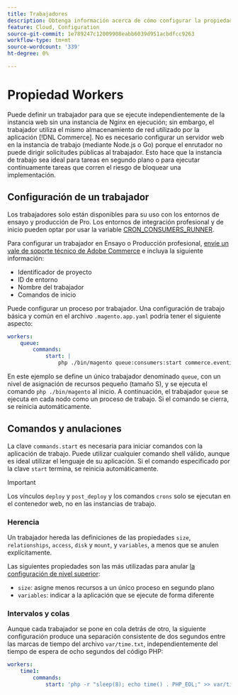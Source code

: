 ```yaml
---
title: Trabajadores
description: Obtenga información acerca de cómo configurar la propiedad de trabajadores en el archivo de configuración de la aplicación  [!DNL Commerce] .
feature: Cloud, Configuration
source-git-commit: 1e789247c12009908eabb6039d951acbdfcc9263
workflow-type: tm+mt
source-wordcount: '339'
ht-degree: 0%

---
```


# Propiedad Workers

Puede definir un trabajador para que se ejecute independientemente de la instancia web sin una instancia de Nginx en ejecución; sin embargo, el trabajador utiliza el mismo almacenamiento de red utilizado por la aplicación [!DNL Commerce]. No es necesario configurar un servidor web en la instancia de trabajo (mediante Node.js o Go) porque el enrutador no puede dirigir solicitudes públicas al trabajador. Esto hace que la instancia de trabajo sea ideal para tareas en segundo plano o para ejecutar continuamente tareas que corren el riesgo de bloquear una implementación.

## Configuración de un trabajador

Los trabajadores solo están disponibles para su uso con los entornos de ensayo y producción de Pro. Los entornos de integración profesional y de inicio pueden optar por usar la variable [CRON_CONSUMERS_RUNNER](../environment/variables-deploy.md#cron_consumers_runner).

Para configurar un trabajador en Ensayo o Producción profesional, [envíe un vale de soporte técnico de Adobe Commerce](https://experienceleague.adobe.com/docs/commerce-knowledge-base/kb/help-center-guide/magento-help-center-user-guide.html#submit-ticket) e incluya la siguiente información:

- Identificador de proyecto
- ID de entorno
- Nombre del trabajador
- Comandos de inicio

Puede configurar un proceso por trabajador. Una configuración de trabajo básica y común en el archivo `.magento.app.yaml` podría tener el siguiente aspecto:

```yaml
workers:
    queue:
        commands:
            start: |
                php ./bin/magento queue:consumers:start commerce.eventing.event.publish
```

En este ejemplo se define un único trabajador denominado `queue`, con un nivel de asignación de recursos pequeño (tamaño S), y se ejecuta el comando `php ./bin/magento` al inicio. A continuación, el trabajador `queue` se ejecuta en cada nodo como un proceso de trabajo. Si el comando se cierra, se reinicia automáticamente.

## Comandos y anulaciones

La clave `commands.start` es necesaria para iniciar comandos con la aplicación de trabajo. Puede utilizar cualquier comando shell válido, aunque es ideal utilizar el lenguaje de su aplicación. Si el comando especificado por la clave `start` termina, se reinicia automáticamente.

>[!IMPORTANT]
>
>Los vínculos `deploy` y `post_deploy` y los comandos `crons` solo se ejecutan en el contenedor web, no en las instancias de trabajo.

### Herencia

Un trabajador hereda las definiciones de las propiedades `size`, `relationships`, `access`, `disk` y `mount`, y `variables`, a menos que se anulen explícitamente.

Las siguientes propiedades son las más utilizadas para anular [la configuración de nivel superior](properties.md):

- `size`: asigne menos recursos a un único proceso en segundo plano
- `variables`: indicar a la aplicación que se ejecute de forma diferente

### Intervalos y colas

Aunque cada trabajador se pone en cola detrás de otro, la siguiente configuración produce una separación consistente de dos segundos entre las marcas de tiempo del archivo `var/time.txt`, independientemente del tiempo de espera de ocho segundos del código PHP:

```yaml
workers:
    time1:
        commands:
            start: 'php -r "sleep(8); echo time() . PHP_EOL;" >> var/time.txt& sleep 2'
```
